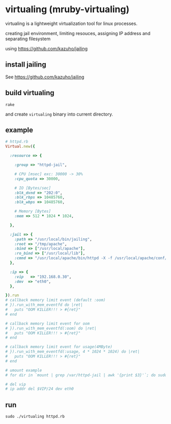 # virtualing (mruby-virtualing)

virtualing is a lightweight virtualization tool for linux processes.

creating jail environment, limiting resouces, assigning IP address and separating filesystem

using https://github.com/kazuho/jailing

## install jailing

See https://github.com/kazuho/jailing

## build virtualing
```
rake
```

and create `virtualing` binary into current directory.

## example
```ruby
# httpd.rb
Virtual.new({

  :resource => {

    :group => "httpd-jail",

    # CPU [msec] exc: 30000 -> 30%
    :cpu_quota => 30000,

    # IO [Bytes/sec]
    :blk_dvnd => "202:0",
    :blk_rbps => 10485760,
    :blk_wbps => 10485760,

    # Memory [Bytes]
    :mem => 512 * 1024 * 1024,

  },

  :jail => {
    :path => "/usr/local/bin/jailing",
    :root => "/tmp/apache",
    :bind => ["/usr/local/apache"],
    :ro_bind => ["/usr/local/lib"],
    :cmnd => "/usr/local/apache/bin/httpd -X -f /usr/local/apache/conf/httpd.conf"
  },

  :ip => {
    :vip   => "192.168.0.30",
    :dev  => "eth0",
  },

}).run
# callback memory limit event (default :oom)
# }).run_with_mem_eventfd do |ret|
#   puts "OOM KILLER!!! > #{ret}"
# end

# callback memory limit event for oom
# }).run_with_mem_eventfd(:oom) do |ret|
#   puts "OOM KILLER!!! > #{ret}"
# end

# callback memory limit event for usage(4MByte)
# }).run_with_mem_eventfd(:usage, 4 * 1024 * 1024) do |ret|
#   puts "OOM KILLER!!! > #{ret}"
# end

# umount example
# for dir in `mount | grep /var/httpd-jail | awk '{print $3}'`; do sudo umount $dir; done

# del vip
# ip addr del $VIP/24 dev eth0
```

## run
```
sudo ./virtualing httpd.rb
```
